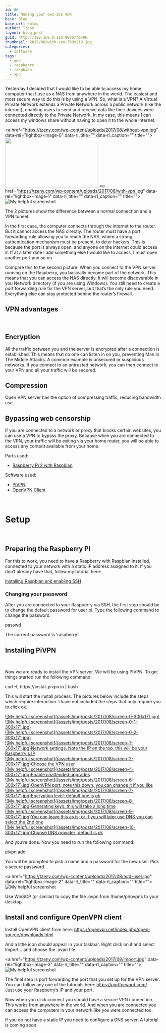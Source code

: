 ```yaml
---
id: 86
title: Making your own 35$ VPN
base: Blog
base_url: /blog
author: Tzeny
layout: blog_post
guid: http://192.168.0.110:8000/?p=86
thumbnail: 2017/08/with-vpn-360x210.jpg
categories:
  - software
tags:
  - own
  - raspberry
  - raspbian
  - vpn
---
```

Yesterday I decided that I would like to be able to access my home computer that I use as a NAS from anywhere in the world. The easiest and most secure way to do this is by using a VPN. So, what is a VPN? A Virtual Private Network extends a Private Network across a public network (like the internet), enabling users to send and receive data like their devices were connected directly to the Private Network. In my case, this means I can access my windows share without having to open it to the whole internet.

<a href="https://tzeny.com/wp-content/uploads/2017/08/without-vpn.jpg" data-rel="lightbox-image-0" data-rl\_title="" data-rl\_caption="" title=""><img class="alignnone wp-image-92 size-medium" src="https://tzeny.com/wp-content/uploads/2017/08/without-vpn-300x160.jpg" alt="" width="300" height="160" srcset="https://tzeny.com/wp-content/uploads/2017/08/without-vpn-300x160.jpg 300w, https://tzeny.com/wp-content/uploads/2017/08/without-vpn-768x410.jpg 768w, https://tzeny.com/wp-content/uploads/2017/08/without-vpn-1024x547.jpg 1024w, https://tzeny.com/wp-content/uploads/2017/08/without-vpn.jpg 1200w" sizes="(min-width: 960px) 75vw, 100vw" /></a> <a href="https://tzeny.com/wp-content/uploads/2017/08/with-vpn.jpg" data-rel="lightbox-image-1" data-rl\_title="" data-rl\_caption="" title="">![My helpful screenshot](/assets/img/posts/2017/08/with-vpn-300x168.jpg)</a>

The 2 pictures show the difference between a normal connection and a VPN tuneel.

In the first case, the computer connects through the internet to the router. But it cannot access the NAS directly. The router must have a port forwarding rule allowing you to reach the NAS, where a strong authentication mechanism must be present, to deter hackers. This is because the port is always open, and anyone on the internet could access it. If at a later date I add something else I would like to access, I must open another port and so on.

Compare this to the second picture. When you connect to the VPN server running on the Raspberry, you basically become part of the network. This means that you can access the NAS directly. It will become discoverable in you Network directory (if you are using Windows). You still need to create a port forwarding rule for the VPN server, but that’s the only rule you need. Everything else can stay protected behind the router’s firewall.

## VPN advantages

 

## Encryption

All the traffic between you and the server is encrypted after a connection is established. This means that no one can listen in on you, preventing Man In The Middle Attacks. A common example is unsecured or suspicious networks. If you connect to an untrusted network, you can then connect to your VPN and all your traffic will be secured.

## Compression

Open VPN server has the option of compressing traffic, reducing bandwidth use.

## Bypassing web censorship

If you are connected to a network or proxy that blocks certain websites, you can use a VPN to bypass the proxy. Because when you are connected to the VPN, your traffic will be exiting via your home router, you will be able to access any content available from your home.

Parts used:

  * <a href="https://tzeny.com/2017/08/03/installing-raspbian-enabling-ssh/" target="_blank" rel="noopener noreferrer">Raspberry Pi 2 with Raspbian</a>

Software used:

  * [PiVPN](http://www.pivpn.io/)
  * [OpenVPN Client](https://openvpn.net/index.php/open-source/downloads.html)

 

# Setup

 

## Preparing the Raspberry Pi

For this to work, you need to have a Raspberry with Raspbian installed, connected to your network with a static IP address assigned to it. If you don’t already have that, follow my tutorial here:

<a href="https://tzeny.com/2017/08/03/installing-raspbian-enabling-ssh/" target="_blank" rel="noopener noreferrer">Installing Raspbian and enabling SSH</a>

### Changing your password

After you are connected to your Raspberry via SSH, the first step should be to change the default password for user pi. Type the following command to change the password:

<div class="codecolorer-container bash default" style="overflow:auto;white-space:nowrap;width:435px;">
  <div class="bash codecolorer">
    <span class="kw2">passwd</span>
  </div>
</div>

The current password is ‘raspberry’.

## Installing PiVPN

 

Now we are ready to install the VPN server. We will be using PiVPN. To get things started run the following command:

<div class="codecolorer-container bash default" style="overflow:auto;white-space:nowrap;width:435px;">
  <div class="bash codecolorer">
    curl <span class="re5">-L</span> https:<span class="sy0">//</span>install.pivpn.io <span class="sy0">|</span> <span class="kw2">bash</span>
  </div>
</div>

This will start the install process. The pictures below include the steps which require interaction. I have not included the steps that only require you to click ok.

<div class="rl-gallery-container" id="rl-gallery-container-2" data-gallery_id="0"> <div class="rl-gallery rl-basicgrid-gallery " id="rl-gallery-2" data-gallery_no="2"> 

<div class="rl-gallery-item">
  <a href="https://tzeny.com/wp-content/uploads/2017/08/screen-0.jpg" title="" data-rl_title="" class="rl-gallery-link" data-rl_caption="" data-rel="lightbox-gallery-2">![My helpful screenshot](/assets/img/posts/2017/08/screen-0-300x171.jpg)</a>
</div>

<div class="rl-gallery-item">
  <a href="https://tzeny.com/wp-content/uploads/2017/08/screen-0-1.jpg" title="" data-rl_title="" class="rl-gallery-link" data-rl_caption="" data-rel="lightbox-gallery-2">![My helpful screenshot](/assets/img/posts/2017/08/screen-0-1-300x171.jpg)</a>
</div>

<div class="rl-gallery-item">
  <a href="https://tzeny.com/wp-content/uploads/2017/08/screen-0-2.jpg" title="" data-rl_title="" class="rl-gallery-link" data-rl_caption="" data-rel="lightbox-gallery-2">![My helpful screenshot](/assets/img/posts/2017/08/screen-0-2-300x171.jpg)</a>
</div>

<div class="rl-gallery-item">
  <a href="https://tzeny.com/wp-content/uploads/2017/08/screen-1.jpg" title="Network settings. Note the IP on the top, this will be your Raspberry's IP" data-rl_title="Network settings. Note the IP on the top, this will be your Raspberry's IP" class="rl-gallery-link" data-rl_caption="" data-rel="lightbox-gallery-2">![My helpful screenshot](/assets/img/posts/2017/08/screen-1-300x171.jpg)<span class="rl-gallery-caption"><span class="rl-gallery-item-title">Network settings. Note the IP on the top, this will be your Raspberry's IP</span></span></a>
</div>

<div class="rl-gallery-item">
  <a href="https://tzeny.com/wp-content/uploads/2017/08/screen-2.jpg" title="Choose the VPN user" data-rl_title="Choose the VPN user" class="rl-gallery-link" data-rl_caption="" data-rel="lightbox-gallery-2">![My helpful screenshot](/assets/img/posts/2017/08/screen-2-300x171.jpg)<span class="rl-gallery-caption"><span class="rl-gallery-item-title">Choose the VPN user</span></span></a>
</div>

<div class="rl-gallery-item">
  <a href="https://tzeny.com/wp-content/uploads/2017/08/screen-4.jpg" title="Enable unattended upgrades" data-rl_title="Enable unattended upgrades" class="rl-gallery-link" data-rl_caption="" data-rel="lightbox-gallery-2">![My helpful screenshot](/assets/img/posts/2017/08/screen-4-300x171.jpg)<span class="rl-gallery-caption"><span class="rl-gallery-item-title">Enable unattended upgrades</span></span></a>
</div>

<div class="rl-gallery-item">
  <a href="https://tzeny.com/wp-content/uploads/2017/08/screen-6.jpg" title="OpenVPN port; note this down; you can change it if you like" data-rl_title="OpenVPN port; note this down; you can change it if you like" class="rl-gallery-link" data-rl_caption="" data-rel="lightbox-gallery-2">![My helpful screenshot](/assets/img/posts/2017/08/screen-6-300x171.jpg)<span class="rl-gallery-caption"><span class="rl-gallery-item-title">OpenVPN port; note this down; you can change it if you like</span></span></a>
</div>

<div class="rl-gallery-item">
  <a href="https://tzeny.com/wp-content/uploads/2017/08/screen-7.jpg" title="Encryption level; default one is ok" data-rl_title="Encryption level; default one is ok" class="rl-gallery-link" data-rl_caption="" data-rel="lightbox-gallery-2">![My helpful screenshot](/assets/img/posts/2017/08/screen-7-300x171.jpg)<span class="rl-gallery-caption"><span class="rl-gallery-item-title">Encryption level; default one is ok</span></span></a>
</div>

<div class="rl-gallery-item">
  <a href="https://tzeny.com/wp-content/uploads/2017/08/screen-8.jpg" title="Generating keys, this will take a long time" data-rl_title="Generating keys, this will take a long time" class="rl-gallery-link" data-rl_caption="" data-rel="lightbox-gallery-2">![My helpful screenshot](/assets/img/posts/2017/08/screen-8-300x171.jpg)<span class="rl-gallery-caption"><span class="rl-gallery-item-title">Generating keys, this will take a long time</span></span></a>
</div>

<div class="rl-gallery-item">
  <a href="https://tzeny.com/wp-content/uploads/2017/08/screen-9.jpg" title="You can leave this as is; or if you will later use DNS you can select the 2nd one" data-rl_title="You can leave this as is; or if you will later use DNS you can select the 2nd one" class="rl-gallery-link" data-rl_caption="" data-rel="lightbox-gallery-2">![My helpful screenshot](/assets/img/posts/2017/08/screen-9-300x171.jpg)<span class="rl-gallery-caption"><span class="rl-gallery-item-title">You can leave this as is; or if you will later use DNS you can select the 2nd one</span></span></a>
</div>

<div class="rl-gallery-item">
  <a href="https://tzeny.com/wp-content/uploads/2017/08/screen-10.jpg" title="Choose DNS provider; default is ok" data-rl_title="Choose DNS provider; default is ok" class="rl-gallery-link" data-rl_caption="" data-rel="lightbox-gallery-2">![My helpful screenshot](/assets/img/posts/2017/08/screen-10-300x171.jpg)<span class="rl-gallery-caption"><span class="rl-gallery-item-title">Choose DNS provider; default is ok</span></span></a>
</div></div> </div>

And you’re done. Now you need to run the following command:

<div class="codecolorer-container bash default" style="overflow:auto;white-space:nowrap;width:435px;">
  <div class="bash codecolorer">
    pivpn add
  </div>
</div>

You will be prompted to pick a name and a password for the new user. Pick a secure password.

<a href="https://tzeny.com/wp-content/uploads/2017/08/add-user.jpg" data-rel="lightbox-image-2" data-rl\_title="" data-rl\_caption="" title="">![My helpful screenshot](/assets/img/posts/2017/08/add-user-300x171.jpg)</a>

Use WinSCP (or similar) to copy the file <user>.ovpn from /home/pi/ovpns to your desktop.

## Install and configure OpenVPN client

Install OpenVPN client from here: <https://openvpn.net/index.php/open-source/downloads.html>

And a little icon should appear in your taskbar. Right click on it and select Import… and choose the <user>.ovpn file.

<a href="https://tzeny.com/wp-content/uploads/2017/08/import.jpg" data-rel="lightbox-image-3" data-rl\_title="" data-rl\_caption="" title="">![My helpful screenshot](/assets/img/posts/2017/08/import.jpg)</a>

The final step is port forwarding the port that you set up for the VPN server. You can follow any one of the tutorials here: <https://portforward.com/>  
Just use your Raspberry’s IP and your port.

Now when you click connect you should have a secure VPN connection. This works from anywhere in the world. And when you are connected you can access the computers in your network like you were connected too.

If you do not have a static IP you need to configure a DNS server. A tutorial is coming soon.
